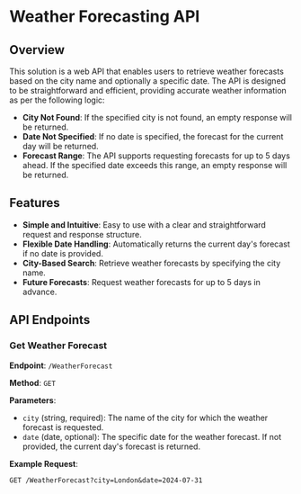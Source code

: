 # Weather Forecasting API

## Overview

This solution is a web API that enables users to retrieve weather forecasts based on the city name and optionally a specific date. The API is designed to be straightforward and efficient, providing accurate weather information as per the following logic:

- **City Not Found**: If the specified city is not found, an empty response will be returned.
- **Date Not Specified**: If no date is specified, the forecast for the current day will be returned.
- **Forecast Range**: The API supports requesting forecasts for up to 5 days ahead. If the specified date exceeds this range, an empty response will be returned.

## Features

- **Simple and Intuitive**: Easy to use with a clear and straightforward request and response structure.
- **Flexible Date Handling**: Automatically returns the current day's forecast if no date is provided.
- **City-Based Search**: Retrieve weather forecasts by specifying the city name.
- **Future Forecasts**: Request weather forecasts for up to 5 days in advance.

## API Endpoints

### Get Weather Forecast

**Endpoint**: `/WeatherForecast`

**Method**: `GET`

**Parameters**:
- `city` (string, required): The name of the city for which the weather forecast is requested.
- `date` (date, optional): The specific date for the weather forecast. If not provided, the current day's forecast is returned.

**Example Request**:
```http
GET /WeatherForecast?city=London&date=2024-07-31
